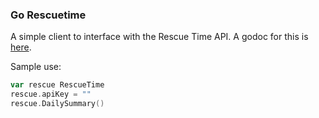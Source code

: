 ### Go Rescuetime

A simple client to interface with the Rescue Time API. A godoc for this is [here](https://godoc.org/github.com/AbhiAgarwal/go-rescuetime).

Sample use:

```go
var rescue RescueTime
rescue.apiKey = ""
rescue.DailySummary()
```